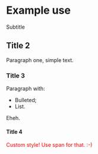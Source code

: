 # Example use
<span class="ut">Subtitle</span>

## Title 2

Paragraph one, simple text.

### Title 3

Paragraph with:

- Bulleted;
- List.

Eheh.

#### Title 4

<span style="color: red">Custom style! Use span for that. :-)</span>